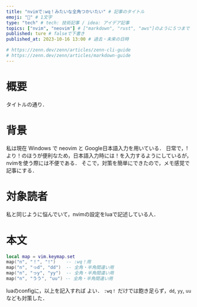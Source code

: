 ```yaml
---
title: "nvimで:wq！みたいな全角つかいたい" # 記事のタイトル
emoji: "📝" # 1文字
type: "tech" # tech: 技術記事 / idea: アイデア記事
topics: ["nvim", "neovim"] # ["markdown", "rust", "aws"]のように５つまで
published: ture # falseで下書き
published_at: 2023-10-16 13:00 # 過去・未来の日時

# https://zenn.dev/zenn/articles/zenn-cli-guide
# https://zenn.dev/zenn/articles/markdown-guide
---
```

# 概要
タイトルの通り．
# 背景
私は現在 Windows で neovim と Google日本語入力を用いている．
日常で，!より！のほうが便利なため，日本語入力時には！を入力するようにしているが，nvimを使う際には不便である．
そこで，対策を簡単にできたので，メモ感覚で記事にする．
# 対象読者
私と同じように悩んでいて，nvimの設定をluaで記述している人．
# 本文
~~~ lua
local map = vim.keymap.set
map("n", "！", "!")    -- :wq！用
map("n", "っd", "dd")  -- 全角・半角間違い用
map("n", "っy", "yy")  -- 全角・半角間違い用
map("n", "うう", "uu") -- 全角・半角間違い用
~~~
luaのconfigに，以上を記入すれば よい．
```:wq！``` だけでは飽き足らず，```dd```, ```yy```, ```uu``` なども対策した．
